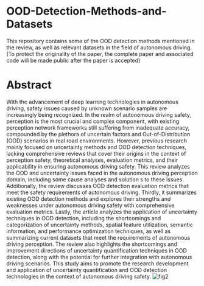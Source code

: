 # OOD-Detection-Methods-and-Datasets
This repository contains some of the OOD detection methods mentioned in the review, as well as relevant datasets in the field of autonomous driving.(To protect the originality of the paper, the complete paper and associated code will be made public after the paper is accepted)
# Abstract
With the advancement of deep learning technologies in autonomous driving, safety issues caused by unknown scenario samples are increasingly being recognized. In the realm of autonomous driving safety, perception is the most crucial and complex component, with existing perception network frameworks still suffering from inadequate accuracy, compounded by the plethora of uncertain factors and Out-of-Distribution (OOD) scenarios in real road environments. However, previous research  mainly focused on uncertainty methods and OOD detection techniques, lacking comprehensive reviews that cover their origins in the context of perception safety, theoretical analyses, evaluation metrics, and their applicability in ensuring autonomous driving safety. This review analyzes the OOD and uncertainty issues faced in the autonomous driving perception domain, including some cause analyses and solution s to these issues. Additionally, the review discusses OOD detection evaluation metrics that meet the safety requirements of autonomous driving. Thirdly, it summarizes existing OOD detection methods and explores their strengths and weaknesses under autonomous driving safety with comprehensive evaluation metrics. Lastly, the article analyzes the application of uncertainty techniques in OOD detection, including the shortcomings and categorization  of uncertainty methods, spatial feature utilization, semantic information, and performance optimization techniques, as well as summarizing current datasets that meet the requirements of autonomous driving perception. The review also highlights the shortcomings and improvement directions of uncertainty quantification techniques in OOD detection, along with the potential for further integration with autonomous driving scenarios. This study aims to promote the research development and application of uncertainty quantification and OOD detection technologies in the context of autonomous driving safety.
![fig2](https://github.com/user-attachments/assets/59097a3b-8b14-4595-b617-342536e324fd)
